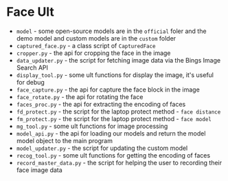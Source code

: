 # Face Ult
- ```model``` - some open-source models are in the ```official``` foler and the demo model and custom models are in the ```custom``` folder
- ```captured_face.py``` - a class script of ```CapturedFace```
- ```cropper.py``` - the api for cropping the face in the image
- ```data_updater.py``` - the script for fetching image data via the Bings Image Search API
- ```display_tool.py``` - some ult functions for display the image, it's useful for debug
- ```face_capture.py``` - the api for capture the face block in the image
- ```face_rotate.py``` - the api for rotating the face
- ```faces_proc.py``` - the api for extracting the encoding of faces
- ```fd_protect.py``` - the script for the laptop protect method - ```face distance```
- ```fm_protect.py``` - the script for the laptop protect method - ```face model```
- ```mg_tool.py``` - some ult functions for image processing
- ```model_api.py``` - the api for loading our models and return the model model object to the main program
- ```model_updater.py``` - the script for updating the custom model
- ```recog_tool.py``` - some ult functions for getting the encoding of faces
- ```record_master_data.py``` - the script for helping the user to recording their face image data
